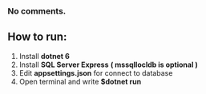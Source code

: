 ### No comments.

## How to run:

1. Install **dotnet 6**
2. Install **SQL Server Express** __( mssqllocldb is optional )__
3. Edit **appsettings.json** for connect to database
4. Open terminal and write **$dotnet run**
